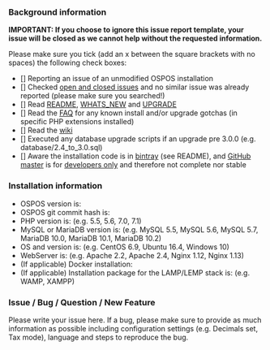 ### Background information

__IMPORTANT: If you choose to ignore this issue report template, your issue will be closed as we cannot help without the requested information.__

Please make sure you tick (add an x between the square brackets with no spaces) the following check boxes:

- [] Reporting an issue of an unmodified OSPOS installation
- [] Checked [open and closed issues](https://github.com/opensourcepos/opensourcepos/issues?utf8=%E2%9C%93&q=is%3Aissue) and no similar issue was already reported (please make sure you searched!)
- [] Read [README](https://github.com/opensourcepos/opensourcepos/blob/master/README.md), [WHATS_NEW](https://github.com/opensourcepos/opensourcepos/blob/master/WHATS_NEW.txt) and [UPGRADE](https://github.com/opensourcepos/opensourcepos/blob/master/UPGRADE.txt)
- [] Read the [FAQ](https://github.com/opensourcepos/opensourcepos#faq) for any known install and/or upgrade gotchas (in specific PHP extensions installed)
- [] Read the [wiki](https://github.com/opensourcepos/opensourcepos/wiki)
- [] Executed any database upgrade scripts if an upgrade pre 3.0.0 (e.g. database/2.4_to_3.0.sql)
- [] Aware the installation code is in [bintray](https://bintray.com/jekkos/opensourcepos/opensourcepos/view/files?sort=updated&order=asc#files) (see README), and [GitHub master](https://github.com/opensourcepos/opensourcepos/tree/master) is for [developers only](https://github.com/opensourcepos/opensourcepos/wiki/Development-setup) and therefore not complete nor stable

### Installation information

- OSPOS version is:
- OSPOS git commit hash is: 
- PHP version is:      (e.g. 5.5, 5.6, 7.0, 7.1)
- MySQL or MariaDB version is:      (e.g. MySQL 5.5, MySQL 5.6, MySQL 5.7, MariaDB 10.0, MariaDB 10.1, MariaDB 10.2)
- OS and version is:      (e.g. CentOS 6.9, Ubuntu 16.4, Windows 10)
- WebServer is:      (e.g. Apache 2.2, Apache 2.4, Nginx 1.12, Nginx 1.13)
- (If applicable) Docker installation: 
- (If applicable) Installation package for the LAMP/LEMP stack is:      (e.g. WAMP, XAMPP)

### Issue / Bug  / Question / New Feature

Please write your issue here. If a bug, please make sure to provide as much information as possible including configuration settings (e.g. Decimals set, Tax mode), language and steps to reproduce the bug.
